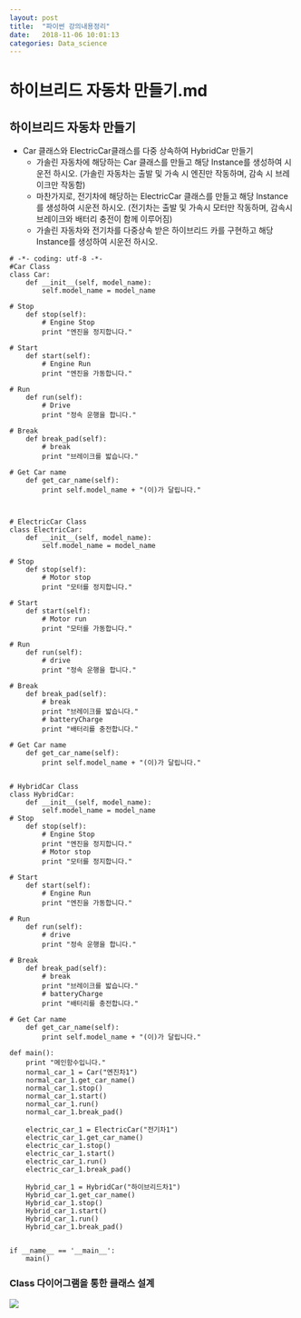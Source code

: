 ```yaml
---
layout: post
title:  "파이썬 강의내용정리"
date:   2018-11-06 10:01:13
categories: Data_science
---
```


# 하이브리드 자동차 만들기.md

## 하이브리드 자동차 만들기
* Car 클래스와 ElectricCar클래스를 다중 상속하여 HybridCar 만들기
    * 가솔린 자동차에 해당하는 Car 클래스를 만들고 해당 Instance를 생성하여 시운전 하시오. (가솔린 자동차는 출발 및 가속 시 엔진만 작동하며, 감속 시 브레이크만 작동함)
    * 마찬가지로, 전기차에 해당하는 ElectricCar 클래스를 만들고 해당 Instance를 생성하여 시운전 하시오. (전기차는 출발 및 가속시 모터만 작동하며, 감속시 브레이크와 배터리 충전이 함께 이루어짐) 
    * 가솔린 자동차와 전기차를 다중상속 받은 하이브리드 카를 구현하고 해당 Instance를 생성하여 시운전 하시오.

```
# -*- coding: utf-8 -*-
#Car Class
class Car:
    def __init__(self, model_name):
        self.model_name = model_name

# Stop
    def stop(self):
        # Engine Stop
        print "엔진을 정지합니다."

# Start
    def start(self):    
        # Engine Run
        print "엔진을 가동합니다."

# Run
    def run(self):
        # Drive
        print "정속 운행을 합니다."

# Break
    def break_pad(self):
        # break
        print "브레이크를 밟습니다."

# Get Car name
    def get_car_name(self):
        print self.model_name + "(이)가 달립니다."

        

# ElectricCar Class
class ElectricCar:
    def __init__(self, model_name):
        self.model_name = model_name

# Stop
    def stop(self):
        # Motor stop
        print "모터를 정지합니다."

# Start
    def start(self):
        # Motor run
        print "모터를 가동합니다."

# Run
    def run(self):
        # drive
        print "정속 운행을 합니다."

# Break
    def break_pad(self):
        # break
        print "브레이크를 밟습니다."
        # batteryCharge
        print "배터리를 충전합니다."
    
# Get Car name
    def get_car_name(self):
        print self.model_name + "(이)가 달립니다."

        
# HybridCar Class
class HybridCar:
    def __init__(self, model_name):
        self.model_name = model_name
# Stop
    def stop(self):
        # Engine Stop
        print "엔진을 정지합니다."
        # Motor stop
        print "모터를 정지합니다."

# Start 
    def start(self):
        # Engine Run
        print "엔진을 가동합니다."

# Run
    def run(self):
        # drive
        print "정속 운행을 합니다."

# Break
    def break_pad(self):
        # break
        print "브레이크를 밟습니다."
        # batteryCharge
        print "배터리를 충전합니다."
        
# Get Car name
    def get_car_name(self):
        print self.model_name + "(이)가 달립니다."
        
def main():
    print "메인함수입니다."
    normal_car_1 = Car("엔진차1")
    normal_car_1.get_car_name()
    normal_car_1.stop()
    normal_car_1.start()
    normal_car_1.run()
    normal_car_1.break_pad()
    
    electric_car_1 = ElectricCar("전기차1")
    electric_car_1.get_car_name()
    electric_car_1.stop()
    electric_car_1.start()
    electric_car_1.run()
    electric_car_1.break_pad()
    
    Hybrid_car_1 = HybridCar("하이브리드차1")
    Hybrid_car_1.get_car_name()
    Hybrid_car_1.stop()
    Hybrid_car_1.start()
    Hybrid_car_1.run()
    Hybrid_car_1.break_pad()
    
            
if __name__ == '__main__':
    main()
```

### Class 다이어그램을 통한 클래스 설계
<img src = 'https://lh3.googleusercontent.com/_JefQ90Lajd1NMNBedT-AWck7VVLW9dlrcG643BSgY7mpYrnZMdHd571VmxbGQyKy3-pGaMbMzc-qa4EdbzzEuHnUOidn5eprTzDSyltn54pDMj0Gca4Y3JdnI6c7zLyMrvssMGjMMEytCwbmJBjig2zSOZ4mx4KS4k7-zY6s8E4JWrJApJ_dqteV_I7eyO8rWoxdO_qvEg9jtevV1h_D5angMPwA6j9P-INSU8odoHWiN0XM9XRkr82Z21HHudrvN2Sg5hWYfDtd_48aJ_opN3vJmd5vbfI0Le1SFeJCrCHfTf4brIYA6MCvodGsyD9ZKB05MTslJCXq0sm2qZMJrN_Xgqj5TEVY6L1jObonAzlAyZtyUS6v_Gx0SiHzarewahvd6RVNE8FWD_0Nf1PP-ObYBKdV46zTSVxsjATMdOtlsUdGM74JTbCheBqNXQKIr0knKD3Hp4WSPlkeqeE4g_AyfxbH-57DMdrhmNLiHvPAtL1kyuRTsJT-LfkgCIdh9QuEAxSI7okQba6EyaAwroTUkhccNmRxEUC84jaQIDZ8ekHowGxUGxWM6ayArfduBTIKpubMM2ahrA083Sifk5rM6bkMZbdwXlkVDW7zwNdbyDf1KY2XQO85hnjW0KV2_VHoZDttRItAxd9p_OTaiTMW6Hi9wGF0YAjXrYLNkXlcRNuk1XtoX5XBj3MipSfUcEbidCElj-L1zl8uB7qbT6hjP2_159A_jpmJA=w668-h429-no'>
